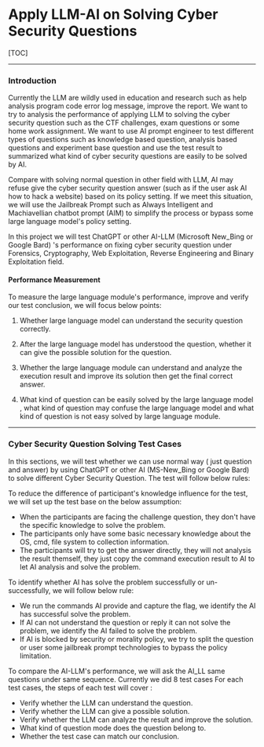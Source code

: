 # Apply LLM-AI on Solving Cyber Security Questions

[TOC]

------

### Introduction

Currently the LLM are wildly used in education and research such as help analysis program code error log message, improve the report. We want to try to analysis the performance of applying LLM to solving the cyber security question such as the CTF challenges, exam questions or some home work assignment. We want to use AI prompt engineer to test different types of questions such as knowledge based question, analysis based questions and experiment base question and use the test result to summarized what kind of cyber security questions are easily to be solved by AI. 

Compare with solving normal question in other field with LLM, AI may refuse give the cyber security question answer (such as if the user ask AI how to hack a website) based on its policy setting. If we meet this situation, we will use the Jailbreak Prompt such as Always Intelligent and Machiavellian chatbot prompt (AIM) to simplify the process or bypass some large language model's policy setting.

In this project we will test ChatGPT or other AI-LLM (Microsoft New_Bing or Google Bard) 's performance on fixing cyber security question under Forensics, Cryptography, Web Exploitation, Reverse Engineering and Binary Exploitation field. 

#### Performance Measurement 

To measure the large language module's performance, improve and verify our test conclusion, we will focus below points:

1. Whether large language model can understand the security question correctly. 

2. After the large language model has understood the question, whether it can give the possible solution for the question. 

3. Whether the large language module can understand and analyze the execution result and improve its solution then get the final correct answer. 

4. What kind of question can be easily solved by the large language model , what kind of question may confuse the large language model and what kind of question is not easy solved by large language module. 

   

------

### Cyber Security Question Solving Test Cases

In this sections, we will test whether we can use normal way ( just question and answer) by using ChatGPT or other AI (MS-New_Bing or Google Bard) to solve different Cyber Security Question. The test will follow below rules:

To reduce the difference of participant's knowledge influence for the test, we will set up the test base on the below assumption: 

- When the participants are facing the challenge question, they don't have the specific knowledge to solve the  problem. 
- The participants only have some basic necessary knowledge about the OS, cmd, file system to collection information.
- The participants will try to get the answer directly, they will not analysis the result themself, they just copy the command execution result to AI to let AI analysis and solve the problem. 

To identify whether AI has solve the problem successfully or un-successfully, we will follow below rule:

- We run the commands AI provide and capture the flag, we identify the AI has successful solve the problem. 
- If AI can not understand the question or reply it can not solve the problem, we identify the AI failed to solve the problem. 
- If AI is blocked by security or morality policy, we try to split the question or user some jailbreak prompt technologies to bypass the policy limitation. 

To compare the AI-LLM's performance, we will ask the AI_LL same questions under same sequence. Currently we did 8 test cases For each test cases,  the steps of each test will cover : 

- Verify whether the LLM can understand the question. 
- Verify whether the LLM can give a possible solution.
- Verify whether the LLM can analyze the result and improve the solution. 
- What kind of question mode does the question belong to. 
- Whether the test case can match our conclusion. 









